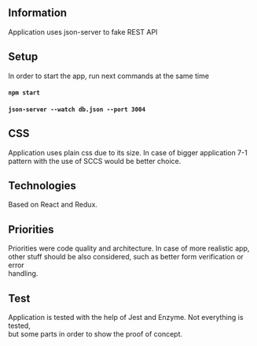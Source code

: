 ## Information

Application uses json-server to fake REST API

## Setup

In order to start the app, run next commands at the same time

#### `npm start`

#### `json-server --watch db.json --port 3004`

## CSS

Application uses plain css due to its size. In case
of bigger application 7-1 <br> pattern with the use of SCCS would be better choice.

## Technologies

Based on React and Redux.

## Priorities

Priorities were code quality and architecture. In case of more realistic app, <br> other stuff should be also considered, such as better form verification or error <br> handling.

## Test

Application is tested with the help of Jest and Enzyme. Not everything is tested, <br> but some parts in order to
show the proof of concept.
